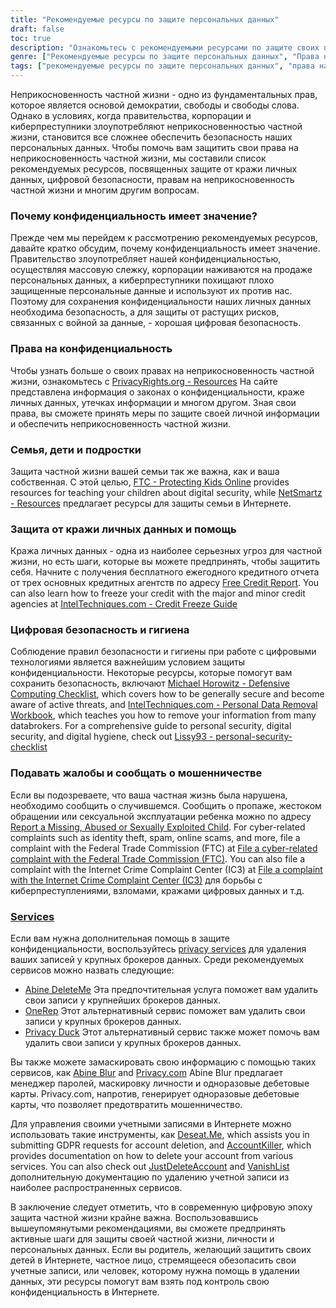```yaml
---
title: "Рекомендуемые ресурсы по защите персональных данных"
draft: false
toc: true
description: "Ознакомьтесь с рекомендуемыми ресурсами по защите своих прав, семьи и личной информации, включая защиту от кражи личных данных, цифровую безопасность и права на неприкосновенность частной жизни, чтобы оставаться в безопасности от киберпреступников и массовой слежки."
genre: ["Рекомендуемые ресурсы по защите персональных данных", "Права на частную жизнь", "Защита от хищения персональных данных", "Цифровая безопасность", "Киберпреступники", "Массовое наблюдение", "Защита персональных данных", "Семейная конфиденциальность", "Конфиденциальность детей", "Конфиденциальность подростков", "Гигиена цифровой безопасности", "Кредитный отчет", "Замораживание кредита", "Контрольный список защитных вычислений", "Удаление персональных данных", "Отчетность о мошенничестве", "Услуги по защите персональных данных", "Маскирование информации", "Управление счетами", "Запросы по GDPR", "Удаление счета"]
tags: ["рекомендуемые ресурсы по защите персональных данных", "права на неприкосновенность частной жизни", "защита от хищения персональных данных", "цифровая безопасность", "киберпреступники", "массовое наблюдение", "персональные данные", "SimeonOnSecurity", "семья", "дети", "подростки", "гигиена цифровой безопасности", "кредитная история", "замораживание кредита", "Контрольный список защитных вычислений", "удаление персональных данных", "подавать жалобы", "сообщить о мошенничестве", "услуги по обеспечению конфиденциальности", "маскирующая информация", "управление счетами", "Запросы по GDPR", "удаление аккаунта", "конфиденциальность в Интернете", "защита информации", "кибербезопасность", "средства обеспечения конфиденциальности", "защита личности", "безопасность в Интернете", "защита персональной информации"]
---
```


Неприкосновенность частной жизни - одно из фундаментальных прав, которое является основой демократии, свободы и свободы слова. Однако в условиях, когда правительства, корпорации и киберпреступники злоупотребляют неприкосновенностью частной жизни, становится все сложнее обеспечить безопасность наших персональных данных. Чтобы помочь вам защитить свои права на неприкосновенность частной жизни, мы составили список рекомендуемых ресурсов, посвященных защите от кражи личных данных, цифровой безопасности, правам на неприкосновенность частной жизни и многим другим вопросам.

### Почему конфиденциальность имеет значение?

Прежде чем мы перейдем к рассмотрению рекомендуемых ресурсов, давайте кратко обсудим, почему конфиденциальность имеет значение. Правительство злоупотребляет нашей конфиденциальностью, осуществляя массовую слежку, корпорации наживаются на продаже персональных данных, а киберпреступники похищают плохо защищенные персональные данные и используют их против нас. Поэтому для сохранения конфиденциальности наших личных данных необходима безопасность, а для защиты от растущих рисков, связанных с войной за данные, - хорошая цифровая безопасность.

### Права на конфиденциальность

Чтобы узнать больше о своих правах на неприкосновенность частной жизни, ознакомьтесь с [PrivacyRights.org - Resources](https://privacyrights.org/resources) На сайте представлена информация о законах о конфиденциальности, краже личных данных, утечках информации и многом другом. Зная свои права, вы сможете принять меры по защите своей личной информации и обеспечить неприкосновенность частной жизни.

### Семья, дети и подростки

Защита частной жизни вашей семьи так же важна, как и ваша собственная. С этой целью, [FTC - Protecting Kids Online](https://www.consumer.ftc.gov/topics/protecting-kids-online) provides resources for teaching your children about digital security, while [NetSmartz - Resources](https://www.missingkids.org/netsmartz/resources) предлагает ресурсы для защиты семьи в Интернете.

### Защита от кражи личных данных и помощь

Кража личных данных - одна из наиболее серьезных угроз для частной жизни, но есть шаги, которые вы можете предпринять, чтобы защитить себя. Начните с получения бесплатного ежегодного кредитного отчета от трех основных кредитных агентств по адресу [Free Credit Report](https://www.annualcreditreport.com/index.action). You can also learn how to freeze your credit with the major and minor credit agencies at [IntelTechniques.com - Credit Freeze Guide](https://inteltechniques.com/data/workbook.pdf)

### Цифровая безопасность и гигиена

Соблюдение правил безопасности и гигиены при работе с цифровыми технологиями является важнейшим условием защиты конфиденциальности. Некоторые ресурсы, которые помогут вам сохранить безопасность, включают [Michael Horowitz - Defensive Computing Checklist](https://defensivecomputingchecklist.com/), which covers how to be generally secure and become aware of active threats, and [IntelTechniques.com - Personal Data Removal Workbook](https://inteltechniques.com/data/workbook.pdf), which teaches you how to remove your information from many databrokers. For a comprehensive guide to personal security, digital security, and digital hygiene, check out [Lissy93 - personal-security-checklist](https://github.com/Lissy93/personal-security-checklist)

### Подавать жалобы и сообщать о мошенничестве

Если вы подозреваете, что ваша частная жизнь была нарушена, необходимо сообщить о случившемся. Сообщить о пропаже, жестоком обращении или сексуальной эксплуатации ребенка можно по адресу [Report a Missing, Abused or Sexually Exploited Child](http://www.missingkids.com/Report). For cyber-related complaints such as identity theft, spam, online scams, and more, file a complaint with the Federal Trade Commission (FTC) at [File a cyber-related complaint with the Federal Trade Commission (FTC)](https://www.ftccomplaintassistant.gov/#&panel1-1). You can also file a complaint with the Internet Crime Complaint Center (IC3) at [File a complaint with the Internet Crime Complaint Center (IC3)](https://complaint.ic3.gov/default.aspx?) для борьбы с киберпреступлениями, взломами, кражами цифровых данных и т.д.

### [Services](https://simeononsecurity.ch/recommendations/services/)

Если вам нужна дополнительная помощь в защите конфиденциальности, воспользуйтесь [privacy services](https://simeononsecurity.ch/recommendations/services/) для удаления ваших записей у крупных брокеров данных. Среди рекомендуемых сервисов можно назвать следующие:

- [Abine DeleteMe](https://joindeleteme.com/refer?coupon=RFR-40867-7DWHR4) Эта предпочтительная услуга поможет вам удалить свои записи у крупнейших брокеров данных.
- [OneRep](https://onerep.com) Этот альтернативный сервис поможет вам удалить свои записи у крупных брокеров данных.
- [Privacy Duck](https://www.privacyduck.com/) Этот альтернативный сервис также может помочь вам удалить свои записи у крупных брокеров данных.

Вы также можете замаскировать свою информацию с помощью таких сервисов, как [Abine Blur](https://dnt.abine.com/#/ref_register/pC8ZbvQtt) and [Privacy.com](https://privacy.com/join/SU86Y) Abine Blur предлагает менеджер паролей, маскировку личности и одноразовые дебетовые карты. Privacy.com, напротив, генерирует одноразовые дебетовые карты, что позволяет предотвратить мошенничество.

Для управления своими учетными записями в Интернете можно использовать такие инструменты, как [Deseat.Me](https://app.deseat.me), which assists you in submitting GDPR requests for account deletion, and [AccountKiller](https://www.accountkiller.com/en), which provides documentation on how to delete your account from various services. You can also check out [JustDeleteAccount](https://www.justdeleteaccount.com/) and [VanishList](https://vanishlist.ml/) дополнительную документацию по удалению учетной записи из наиболее распространенных сервисов.

В заключение следует отметить, что в современную цифровую эпоху защита частной жизни крайне важна. Воспользовавшись вышеупомянутыми рекомендациями, вы сможете предпринять активные шаги для защиты своей частной жизни, личности и персональных данных. Если вы родитель, желающий защитить своих детей в Интернете, частное лицо, стремящееся обезопасить свои учетные записи, или человек, которому нужна помощь в удалении данных, эти ресурсы помогут вам взять под контроль свою конфиденциальность в Интернете.

